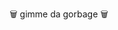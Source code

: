 🗑️ gimme da gorbage 🗑️

<!---
suspiciousRaccoon/suspiciousRaccoon is a ✨ special ✨ repository because its `README.md` (this file) appears on your GitHub profile.
You can click the Preview link to take a look at your changes.
--->
